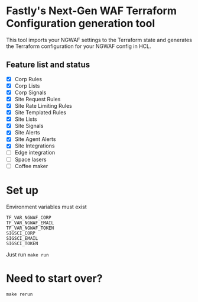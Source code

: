 # Fastly's Next-Gen WAF Terraform Configuration generation tool

This tool imports your NGWAF settings to the Terraform state and generates the Terraform configuration for your NGWAF config in HCL.

## Feature list and status
- [x] Corp Rules                
- [x] Corp Lists                
- [x] Corp Signals              
- [x] Site Request Rules        
- [x] Site Rate Limiting Rules  
- [x] Site Templated Rules      
- [x] Site Lists                
- [x] Site Signals              
- [x] Site Alerts               
- [x] Site Agent Alerts         
- [x] Site Integrations
- [ ] Edge integration
- [ ] Space lasers
- [ ] Coffee maker

# Set up
Environment variables must exist
```
TF_VAR_NGWAF_CORP
TF_VAR_NGWAF_EMAIL
TF_VAR_NGWAF_TOKEN
SIGSCI_CORP
SIGSCI_EMAIL
SIGSCI_TOKEN
```

Just run `make run`


# Need to start over?
`make rerun`

